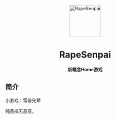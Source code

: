 <p align="center">
  <a href="https://github.com/blbuffalo/yuanshen.github.io/blob/baa636341f280a240b706c1ea3b4eb1fb241b0fd/index.html"><img src="https://github.com/Xiaohuang257/RapeSenpai/blob/main/static/image/ClickBefore.png?raw=true" width="100" height="100" alt="RapeSenpai"></a>
</p>
<div align="center">

# RapeSenpai
**新概念Home游戏**
</div>

## 简介
小游戏：雷普先辈

纯恶搞无恶意。
